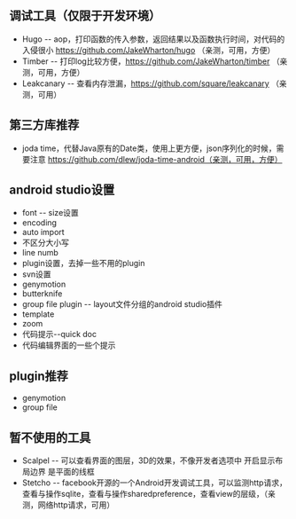 ## 调试工具（仅限于开发环境）
* Hugo	-- aop，打印函数的传入参数，返回结果以及函数执行时间，对代码的入侵很小 https://github.com/JakeWharton/hugo （亲测，可用，方便）
* Timber -- 打印log比较方便，https://github.com/JakeWharton/timber （亲测，可用，方便）
* Leakcanary -- 查看内存泄漏，https://github.com/square/leakcanary （亲测，可用）


## 第三方库推荐
* joda time，代替Java原有的Date类，使用上更方便，json序列化的时候，需要注意  https://github.com/dlew/joda-time-android（亲测，可用，方便）



## android studio设置
* font -- size设置
* encoding
* auto import
* 不区分大小写
* line numb
* plugin设置，去掉一些不用的plugin
* svn设置
* genymotion
* butterknife
* group file plugin -- layout文件分组的android studio插件
* template
* zoom
* 代码提示--quick doc
* 代码编辑界面的一些个提示

## plugin推荐
* genymotion
* group file

## 暂不使用的工具
* Scalpel -- 可以查看界面的图层，3D的效果，不像开发者选项中 开启显示布局边界 是平面的线框
* Stetcho -- facebook开源的一个Android开发调试工具，可以监测http请求，查看与操作sqlite，查看与操作sharedpreference，查看view的层级，（亲测，网络http请求，可用）